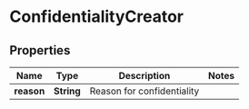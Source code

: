 
# ConfidentialityCreator

## Properties
Name | Type | Description | Notes
------------ | ------------- | ------------- | -------------
**reason** | **String** | Reason for confidentiality | 



